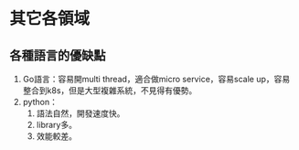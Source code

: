 # 其它各領域

## 各種語言的優缺點

1. Go語言：容易開multi thread，適合做micro service，容易scale up，容易整合到k8s，但是大型複雜系統，不見得有優勢。
2. python：
   1. 語法自然，開發速度快。
   2. library多。
   3. 效能較差。